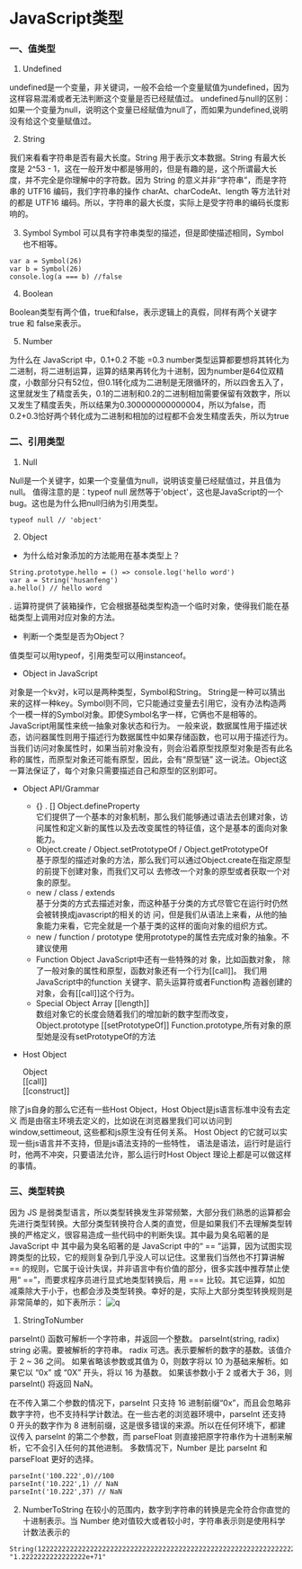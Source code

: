 # JavaScript类型

### 一、值类型

1. Undefined

undefined是一个变量，非关键词，一般不会给一个变量赋值为undefined，因为这样容易混淆或者无法判断这个变量是否已经赋值过。
undefined与null的区别：如果一个变量为null，说明这个变量已经赋值为null了，而如果为undefined,说明没有给这个变量赋值过。

2. String

我们来看看字符串是否有最大长度。String 用于表示文本数据。String 有最大长度是 2^53 - 1，这在一般开发中都是够用的，但是有趣的是，这个所谓最大长度，并不完全是你理解中的字符数。因为 String 的意义并非“字符串”，而是字符串的 UTF16 编码，我们字符串的操作 charAt、charCodeAt、length 等方法针对的都是 UTF16 编码。所以，字符串的最大长度，实际上是受字符串的编码长度影响的。

3. Symbol
Symbol 可以具有字符串类型的描述，但是即使描述相同，Symbol 也不相等。
```
var a = Symbol(26)
var b = Symbol(26)
console.log(a === b) //false
```
4. Boolean

Boolean类型有两个值，true和false，表示逻辑上的真假，同样有两个关键字 true 和 false来表示。

5. Number

为什么在 JavaScript 中，0.1+0.2 不能 =0.3
number类型运算都要想将其转化为二进制，将二进制运算，运算的结果再转化为十进制，因为number是64位双精度，小数部分只有52位，但0.1转化成为二进制是无限循环的，所以四舍五入了，这里就发生了精度丢失，0.1的二进制和0.2的二进制相加需要保留有效数字，所以又发生了精度丢失，所以结果为0.300000000000004，所以为false，而0.2+0.3恰好两个转化成为二进制和相加的过程都不会发生精度丢失，所以为true

### 二、引用类型

1. Null

Null是一个关键字，如果一个变量值为null，说明该变量已经赋值过，并且值为null。
值得注意的是：typeof null 居然等于'object'，这也是JavaScript的一个bug。这也是为什么把null归纳为引用类型。
```
typeof null // 'object'
```

2. Object

* 为什么给对象添加的方法能用在基本类型上？
```
String.prototype.hello = () => console.log('hello word')
var a = String('husanfeng')
a.hello() // hello word
```
. 运算符提供了装箱操作，它会根据基础类型构造一个临时对象，使得我们能在基础类型上调用对应对象的方法。

* 判断一个类型是否为Object？

值类型可以用typeof，引用类型可以用instanceof。
* Object in JavaScript

对象是一个kv对，k可以是两种类型，Symbol和String。
String是一种可以猜出来的这样一种key。Symbol则不同，它只能通过变量去引用它，没有办法构造两个一模一样的Symbol对象。即使Symbol名字一样，它俩也不是相等的。
JavaScript用属性来统一抽象对象状态和行为。  一般来说，数据属性用于描述状态，访问器属性则用于描述行为数据属性中如果存储函数，也可以用于描述行为。 
当我们访问对象属性时，如果当前对象没有，则会沿着原型找原型对象是否有此名称的属性，而原型对象还可能有原型，因此，会有“原型链”  这一说法。Object这一算法保证了，每个对象只需要描述自己和原型的区别即可。 

* Object API/Grammar 

    * {} . [] Object.defineProperty  
它们提供了一个基本的对象机制，那么我们能够通过语法去创建对象，访问属性和定义新的属性以及去改变属性的特征值，这个是基本的面向对象能力。
    * Object.create / Object.setPrototypeOf /  Object.getPrototypeOf  
基于原型的描述对象的方法，那么我们可以通过Object.create在指定原型的前提下创建对象，而我们又可以
去修改一个对象的原型或者获取一个对象的原型。
    * new / class / extends  
基于分类的方式去描述对象，而这种基于分类的方式尽管它在运行时仍然会被转换成javascript的相关的访              问，但是我们从语法上来看，从他的抽象能力来看，它完全就是一个基于类的这样的面向对象的组织方式。
    * new / function / prototype 
使用prototype的属性去完成对象的抽象。不建议使用
    * Function Object 
JavaScript中还有一些特殊的对 象，比如函数对象， 除了一般对象的属性和原型，函数对象还有一个行为[[call]]。 我们用JavaScript中的function 关键字、箭头运算符或者Function构 造器创建的对象，会有[[call]]这个行为。 
    * Special Object 
Array  [[length]]  
数组对象它的长度会随着我们的增加新的数字型而改变，
Object.prototype  [[setPrototypeOf]] 
Function.prototype,所有对象的原型她是没有setPrototypeOf的方法
* Host Object 

    Object  
    [[call]]  
[[construct]] 

除了js自身的那么它还有一些Host Object，Host Object是js语言标准中没有去定义
而是由宿主环境去定义的，比如说在浏览器里我们可以访问到window,settimeout,
这些都和js原生没有任何关系。
Host Object 的它就可以实现一些js语言并不支持，但是js语法支持的一些特性，
语法是语法，运行时是运行时，他两不冲突，只要语法允许，那么运行时Host Object
理论上都是可以做这样的事情。

### 三、类型转换
因为 JS 是弱类型语言，所以类型转换发生非常频繁，大部分我们熟悉的运算都会先进行类型转换。大部分类型转换符合人类的直觉，但是如果我们不去理解类型转换的严格定义，很容易造成一些代码中的判断失误。其中最为臭名昭著的是 JavaScript 中
其中最为臭名昭著的是 JavaScript 中的“ == ”运算，因为试图实现跨类型的比较，它的规则复杂到几乎没人可以记住。这里我们当然也不打算讲解 == 的规则，它属于设计失误，并非语言中有价值的部分，很多实践中推荐禁止使用“ ==”，而要求程序员进行显式地类型转换后，用 === 比较。其它运算，如加减乘除大于小于，也都会涉及类型转换。幸好的是，实际上大部分类型转换规则是非常简单的，如下表所示：
![q]('./1.jpeg')

1. StringToNumber

parseInt() 函数可解析一个字符串，并返回一个整数。
parseInt(string, radix)
string
必需。要被解析的字符串。
radix
可选。表示要解析的数字的基数。该值介于 2 ~ 36 之间。
如果省略该参数或其值为 0，则数字将以 10 为基础来解析。如果它以 “0x” 或 “0X” 开头，将以 16 为基数。
如果该参数小于 2 或者大于 36，则 parseInt() 将返回 NaN。

在不传入第二个参数的情况下，parseInt 只支持 16 进制前缀“0x”，而且会忽略非数字字符，也不支持科学计数法。在一些古老的浏览器环境中，parseInt 还支持 0 开头的数字作为 8 进制前缀，这是很多错误的来源。所以在任何环境下，都建议传入 parseInt 的第二个参数，而 parseFloat 则直接把原字符串作为十进制来解析，它不会引入任何的其他进制。
多数情况下，Number 是比 parseInt 和 parseFloat 更好的选择。
```
parseInt('100.222',0)//100
parseInt('10.222',1) // NaN
parseInt('10.222',37) // NaN
```
2. NumberToString
在较小的范围内，数字到字符串的转换是完全符合你直觉的十进制表示。当 Number 绝对值较大或者较小时，字符串表示则是使用科学计数法表示的
```
String(122222222222222222222222222222222222222222222222222222222222222222222222)
"1.2222222222222222e+71"
```